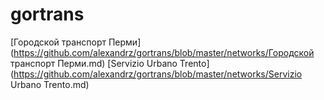 # gortrans

[Городской транспорт Перми](https://github.com/alexandrz/gortrans/blob/master/networks/Городской транспорт Перми.md)
[Servizio Urbano Trento](https://github.com/alexandrz/gortrans/blob/master/networks/Servizio Urbano Trento.md)
